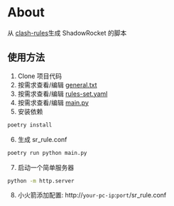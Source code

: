 # About

从 [clash-rules](https://github.com/Loyalsoldier/clash-rules)生成 ShadowRocket 的脚本

## 使用方法

1. Clone 项目代码
2. 按需求查看/编辑 [general.txt](./general.txt)
3. 按需求查看/编辑 [rules-set.yaml](./rules-set.yaml)
4. 按需求查看/编辑 [main.py](./main.py)
5. 安装依赖

```sh
poetry install
```

6. 生成 sr_rule.conf

```sh
poetry run python main.py
```

7. 启动一个简单服务器

```sh
python -m http.server
```

8. 小火箭添加配置: http://`your-pc-ip`:`port`/sr_rule.conf
